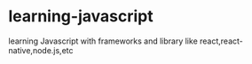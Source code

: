 # learning-javascript
learning Javascript with frameworks and library like react,react-native,node.js,etc
